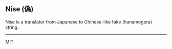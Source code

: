 Nise (偽)
---

Nise is a translator from Japanese to Chinese-like fake (hanamogera) string.

---
MIT
